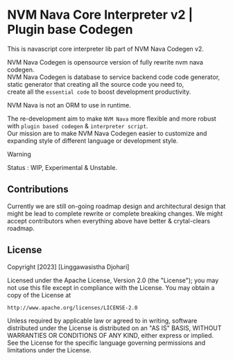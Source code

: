 # NVM Nava Core Interpreter v2 | Plugin base Codegen

This is navascript core interpreter lib part of NVM Nava Codegen v2.

NVM Nava Codegen is opensource version of fully rewrite nvm nava codegen.<br/>
NVM Nava Codegen is database to service backend code code generator, static generator that creating all the source code you need to,<br/>
create all the ```essential code``` to boost development productivity.<br/>

NVM Nava is not an ORM to use in runtime.


The re-development aim to make ```NVM Nava``` more flexible and more robust with ```plugin based codegen```  &amp; ```interpreter script```.<br/>
Our mission are to make NVM Nava Codegen easier to customize and expanding style of different language or development style. 


> [!WARNING]
Status : WIP, Experimental & Unstable.  

## Contributions

Currently we are still on-going roadmap design and architectural design that might be lead to complete rewrite or complete breaking changes.
We might accept contributors when everything above have better & crytal-clears roadmap.

## License

Copyright [2023] [Linggawasistha Djohari]

Licensed under the Apache License, Version 2.0 (the "License");
you may not use this file except in compliance with the License.
You may obtain a copy of the License at

    http://www.apache.org/licenses/LICENSE-2.0

Unless required by applicable law or agreed to in writing, software
distributed under the License is distributed on an "AS IS" BASIS,
WITHOUT WARRANTIES OR CONDITIONS OF ANY KIND, either express or implied.
See the License for the specific language governing permissions and
limitations under the License.
